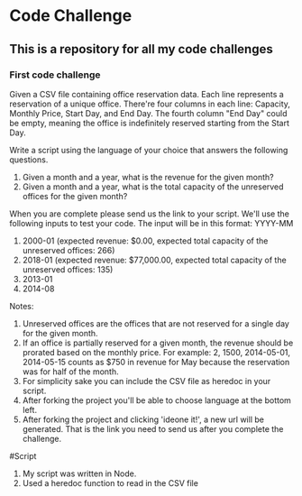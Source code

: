 # Code Challenge

## This is a repository for all my code challenges

### First code challenge


Given a CSV file containing office reservation data. Each line represents a reservation of a unique office. There're four columns in each line: Capacity, Monthly Price, Start Day, and End Day. The fourth column "End Day" could be empty, meaning the office is indefinitely reserved starting from the Start Day.

Write a script using the language of your choice that answers the following questions.


1. Given a month and a year, what is the revenue for the given month?
2.  Given a month and a year, what is the total capacity of the unreserved offices for the given month?

When you are complete please send us the link to your script. We'll use the following inputs to test your code. The input will be in this format: YYYY-MM

1. 2000-01  (expected revenue: $0.00, expected total capacity of the unreserved offices: 266)
2. 2018-01 (expected revenue: $77,000.00, expected total capacity of the unreserved offices: 135)
3. 2013-01
4. 2014-08

Notes:


1. Unreserved offices are the offices that are not reserved for a single day for the given month.
2. If an office is partially reserved for a given month, the revenue should be prorated based on the monthly price. For example: 2, 1500, 2014-05-01, 2014-05-15 counts as $750 in revenue for May because the reservation was for half of the month.
3. For simplicity sake you can include the CSV file as heredoc in your script.
4. After forking the project you'll be able to choose language at the bottom left.
5. After forking the project and clicking 'ideone it!', a new url will be generated. That is the link you need to send us after you complete the challenge.


#Script

1. My script was written in Node.  
2. Used a heredoc function to read in the CSV file
